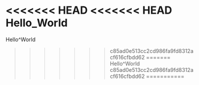 <<<<<<< HEAD
<<<<<<< HEAD
Hello_World
=======
Hello^World
>>>>>>> c85ad0e513cc2cd986fa9fd8312acf616cfbdd62
=======
Hello^World
>>>>>>> c85ad0e513cc2cd986fa9fd8312acf616cfbdd62
===========
